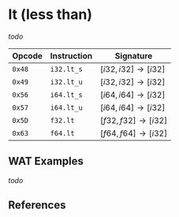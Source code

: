 
# lt (less than)

_todo_



| Opcode | Instruction | Signature |
|--------|-------------|-----------|
| `0x48` | `i32.lt_s`  | $[ i32, i32 ] \to [ i32 ]$ |
| `0x49` | `i32.lt_u`  | $[ i32, i32 ] \to [ i32 ]$ |
| `0x56` | `i64.lt_s`  | $[ i64, i64 ] \to [ i32 ]$ |
| `0x57` | `i64.lt_u`  | $[ i64, i64 ] \to [ i32 ]$ |
| `0x5D` | `f32.lt`    | $[ f32, f32 ] \to [ i32 ]$ |
| `0x63` | `f64.lt`    | $[ f64, f64 ] \to [ i32 ]$ |



## WAT Examples

_todo_


## References

[^§2.4.1]: _WebAssembly Core Specification: Numeric Instructions_ - <https://webassembly.github.io/spec/core/bikeshed/#numeric-instructions%E2%91%A0>

